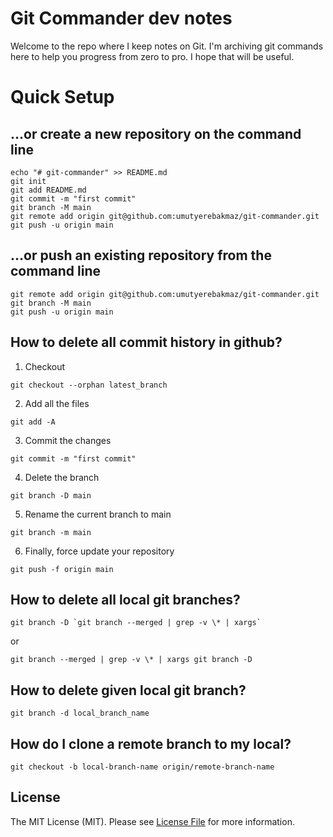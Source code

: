 # Git Commander dev notes
Welcome to the repo where I keep notes on Git. I'm archiving git commands here to help you progress from zero to pro. I hope that will be useful.
# Quick Setup

## …or create a new repository on the command line
```
echo "# git-commander" >> README.md
git init
git add README.md
git commit -m "first commit"
git branch -M main
git remote add origin git@github.com:umutyerebakmaz/git-commander.git
git push -u origin main
```

## …or push an existing repository from the command line

```
git remote add origin git@github.com:umutyerebakmaz/git-commander.git
git branch -M main
git push -u origin main
```

## How to delete all commit history in github?

1. Checkout
```
git checkout --orphan latest_branch
```

2. Add all the files
```
git add -A
```

3. Commit the changes
```
git commit -m "first commit"
```

4. Delete the branch
```
git branch -D main
```

5. Rename the current branch to main
```
git branch -m main
```

6. Finally, force update your repository
```
git push -f origin main
```

## How to delete all local git branches?
```
git branch -D `git branch --merged | grep -v \* | xargs`
```
or 
```
git branch --merged | grep -v \* | xargs git branch -D 
```

## How to delete given local git branch?

```
git branch -d local_branch_name
```

## How do I clone a remote branch to my local?

```
git checkout -b local-branch-name origin/remote-branch-name
```
## License

The MIT License (MIT). Please see [License File](https://github.com/umutyerebakmaz/git-commander/blob/main/LICENCE) for more information.
